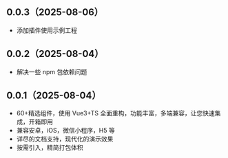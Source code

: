 ## 0.0.3（2025-08-06）
- 添加插件使用示例工程
## 0.0.2（2025-08-04）
-   解决一些 npm 包依赖问题
## 0.0.1（2025-08-04）
-   60+精选组件，使用 Vue3+TS 全面重构，功能丰富，多端兼容，让您快速集成，开箱即用
-   兼容安卓，iOS，微信小程序，H5 等
-   详尽的文档支持，现代化的演示效果
-   按需引入，精简打包体积
